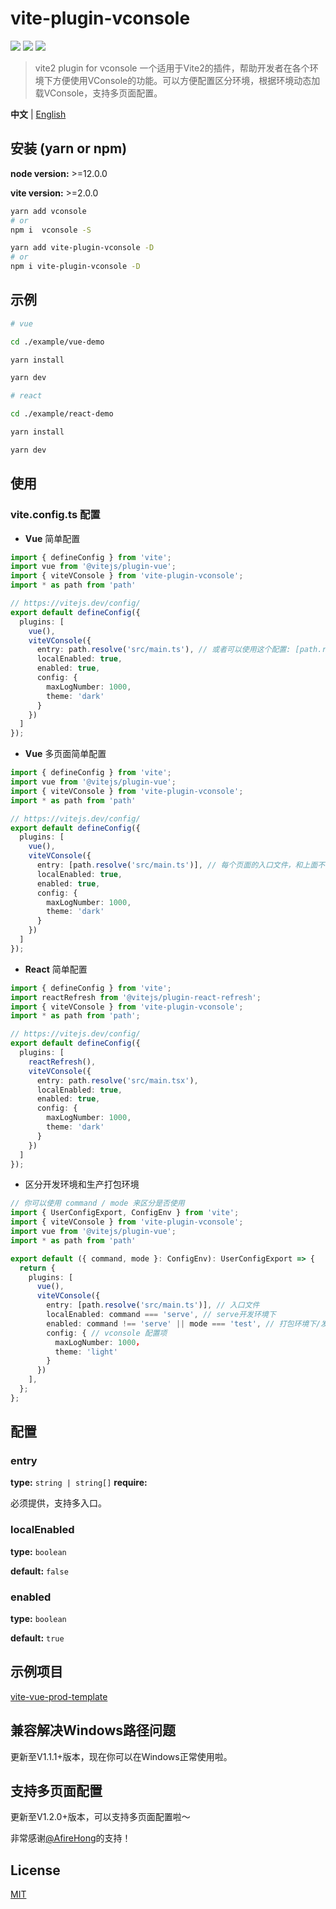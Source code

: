 # vite-plugin-vconsole

[![](https://img.shields.io/npm/v/vite-plugin-vconsole.svg?style=flat-square)](https://www.npmjs.com/package/vite-plugin-vconsole)
[![](https://img.shields.io/npm/l/vite-plugin-vconsole.svg?style=flat-square)](https://www.npmjs.com/package/vite-plugin-vconsole)
[![](https://img.shields.io/npm/dt/vite-plugin-vconsole.svg?style=flat-square)](https://www.npmjs.com/package/vite-plugin-vconsole)

> vite2 plugin for vconsole
> 一个适用于Vite2的插件，帮助开发者在各个环境下方便使用VConsole的功能。可以方便配置区分环境，根据环境动态加载VConsole，支持多页面配置。

**中文** | [English](./README.md)

## 安装 (yarn or npm)

**node version:** >=12.0.0

**vite version:** >=2.0.0

```bash
yarn add vconsole
# or
npm i  vconsole -S
```

```bash
yarn add vite-plugin-vconsole -D
# or
npm i vite-plugin-vconsole -D
```

## 示例

```bash
# vue

cd ./example/vue-demo

yarn install

yarn dev

```

```bash
# react

cd ./example/react-demo

yarn install

yarn dev

```

## 使用

### vite.config.ts 配置

- **Vue** 简单配置

```ts
import { defineConfig } from 'vite';
import vue from '@vitejs/plugin-vue';
import { viteVConsole } from 'vite-plugin-vconsole';
import * as path from 'path'

// https://vitejs.dev/config/
export default defineConfig({
  plugins: [
    vue(),
    viteVConsole({
      entry: path.resolve('src/main.ts'), // 或者可以使用这个配置: [path.resolve('src/main.ts')]
      localEnabled: true,
      enabled: true,
      config: {
        maxLogNumber: 1000,
        theme: 'dark'
      }
    })
  ]
});
```

- **Vue** 多页面简单配置

```ts
import { defineConfig } from 'vite';
import vue from '@vitejs/plugin-vue';
import { viteVConsole } from 'vite-plugin-vconsole';
import * as path from 'path'

// https://vitejs.dev/config/
export default defineConfig({
  plugins: [
    vue(),
    viteVConsole({
      entry: [path.resolve('src/main.ts')], // 每个页面的入口文件，和上面不一样的地方，这里是一个数组
      localEnabled: true,
      enabled: true,
      config: {
        maxLogNumber: 1000,
        theme: 'dark'
      }
    })
  ]
});
```

- **React** 简单配置

```ts
import { defineConfig } from 'vite';
import reactRefresh from '@vitejs/plugin-react-refresh';
import { viteVConsole } from 'vite-plugin-vconsole';
import * as path from 'path';

// https://vitejs.dev/config/
export default defineConfig({
  plugins: [
    reactRefresh(),
    viteVConsole({
      entry: path.resolve('src/main.tsx'),
      localEnabled: true,
      enabled: true,
      config: {
        maxLogNumber: 1000,
        theme: 'dark'
      }
    })
  ]
});
```

- 区分开发环境和生产打包环境

```ts
// 你可以使用 command / mode 来区分是否使用
import { UserConfigExport, ConfigEnv } from 'vite';
import { viteVConsole } from 'vite-plugin-vconsole';
import vue from '@vitejs/plugin-vue';
import * as path from 'path'

export default ({ command, mode }: ConfigEnv): UserConfigExport => {
  return {
    plugins: [
      vue(),
      viteVConsole({
        entry: [path.resolve('src/main.ts')], // 入口文件
        localEnabled: command === 'serve', // serve开发环境下
        enabled: command !== 'serve' || mode === 'test', // 打包环境下/发布测试包
        config: { // vconsole 配置项
          maxLogNumber: 1000，
          theme: 'light'
        }
      })
    ],
  };
};
```

## 配置

### entry

**type:** `string | string[]`
**require:**

必须提供，支持多入口。

### localEnabled

**type:** `boolean`

**default:** `false`

### enabled

**type:** `boolean`

**default:** `true`

## 示例项目

[vite-vue-prod-template](https://github.com/vadxq/vite-vue-prod-template)

## 兼容解决Windows路径问题

更新至V1.1.1+版本，现在你可以在Windows正常使用啦。

## 支持多页面配置

更新至V1.2.0+版本，可以支持多页面配置啦～

非常感谢[@AfireHong](https://github.com/AfireHong)的支持！

## License

[MIT](LICENSE)
